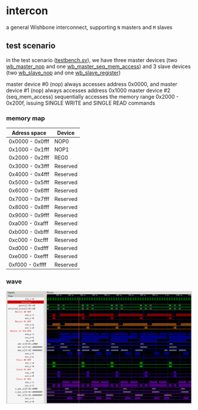 # intercon

a general Wishbone interconnect, supporting `N` masters and `M` slaves

## test scenario

in the test scenario ([testbench.sv](testbench.sv)), we have three master devices (two [wb_master_nop](wb_master_nop/) and one [wb_master_seq_mem_access](wb_master_seq_mem_access/)) and 3 slave devices (two [wb_slave_nop](wb_slave_nop/) and one [wb_slave_register](wb_slave_register/))

master device #0 (nop) always accesses address 0x0000, and master device #1 (nop) always accesses address 0x1000
master device #2 (seq_mem_access) sequentially accesses the memory range 0x2000 - 0x200f, issuing SINGLE WRITE and SINGLE READ commands

### memory map

| Adress space    | Device     |
| --------------- | ---------- |
| 0x0000 - 0x0fff | NOP0       |
| 0x1000 - 0x1fff | NOP1       |
| 0x2000 - 0x2fff | REG0       |
| 0x3000 - 0x3fff | Reserved   |
| 0x4000 - 0x4fff | Reserved   |
| 0x5000 - 0x5fff | Reserved   |
| 0x6000 - 0x6fff | Reserved   |
| 0x7000 - 0x7fff | Reserved   |
| 0x8000 - 0x8fff | Reserved   |
| 0x9000 - 0x9fff | Reserved   |
| 0xa000 - 0xafff | Reserved   |
| 0xb000 - 0xbfff | Reserved   |
| 0xc000 - 0xcfff | Reserved   |
| 0xd000 - 0xdfff | Reserved   |
| 0xe000 - 0xefff | Reserved   |
| 0xf000 - 0xffff | Reserved   |

### wave

![wave](wave.png)
